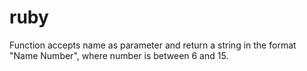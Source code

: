 # ruby
Function accepts name as parameter and return a string in the format "Name Number", where number is between 6 and 15. 
